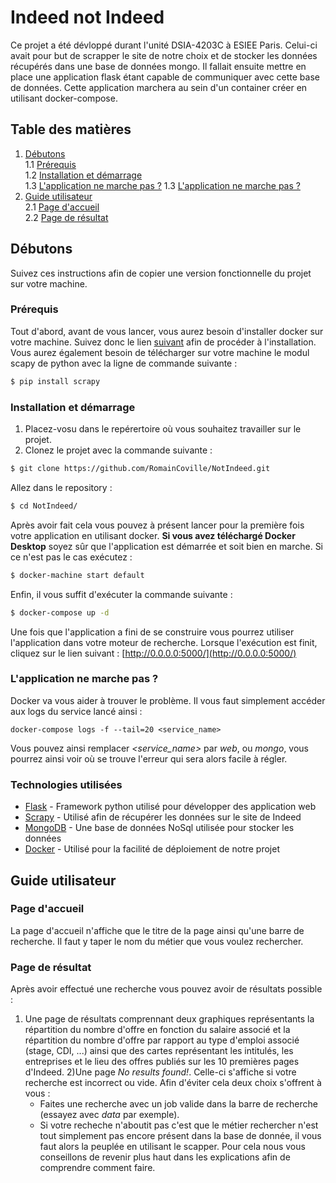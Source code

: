 # Indeed not Indeed

Ce projet a été dévloppé durant l'unité DSIA-4203C à ESIEE Paris. Celui-ci avait pour but de scrapper le site de notre choix et de stocker les données récupérés dans une base de données mongo. Il fallait ensuite mettre en place une application flask étant capable de communiquer avec cette base de données. Cette application marchera au sein d'un container créer en utilisant docker-compose.

## Table des matières
1. [Débutons](#débutons)  
    1.1 [Prérequis](#prérequis)  
    1.2 [Installation et démarrage](#installation-et-démarrage)  
    1.3 [L'application ne marche pas ?](#lapplication-ne-marche-pas-)
    1.3 [L'application ne marche pas ?](#lapplication-ne-marche-pas-)
2. [Guide utilisateur](#guide-utilisateur)  
    2.1 [Page d'accueil](#page-daccueil)  
    2.2 [Page de résultat](#page-de-résultat)  

## Débutons 

Suivez ces instructions afin de copier une version fonctionnelle du projet sur votre machine.

### Prérequis

Tout d'abord, avant de vous lancer, vous aurez besoin d'installer docker sur votre machine. Suivez donc le lien [suivant](https://docs.docker.com/install/) afin de procéder à l'installation.
Vous aurez également besoin de télécharger sur votre machine le modul scapy de python avec la ligne de commande suivante : 
```bash
$ pip install scrapy
```


### Installation et démarrage 

1) Placez-vosu dans le repérertoire où vous souhaitez travailler sur le projet.
2) Clonez le projet avec la commande suivante : 

```bash
$ git clone https://github.com/RomainCoville/NotIndeed.git
```

Allez dans le repository :
```bash
$ cd NotIndeed/
```

Après avoir fait cela vous pouvez à présent lancer pour la première fois votre application en utilisant docker.
**Si vous avez téléchargé Docker Desktop** soyez sûr que l'application est démarrée et soit bien en marche. Si ce n'est pas le cas exécutez : 
```bash
$ docker-machine start default
```
Enfin, il  vous suffit  d'exécuter la commande suivante : 
```bash
$ docker-compose up -d
```

Une fois que l'application a fini de se construire vous pourrez utiliser l'application dans votre moteur de recherche.
Lorsque l'exécution est finit, cliquez sur le lien suivant : [http://0.0.0.0:5000/](http://0.0.0.0:5000/)

### L'application ne marche pas ?

Docker va vous aider à trouver le problème. Il vous faut simplement accéder aux logs du service lancé ainsi : 
```
docker-compose logs -f --tail=20 <service_name>
```

Vous pouvez ainsi remplacer *<service_name>* par $web$, ou $mongo$, vous pourrez ainsi voir où se trouve l'erreur qui sera alors facile à régler.


### Technologies utilisées

* [Flask](http://flask.pocoo.org/) - Framework python utilisé pour développer des application web
* [Scrapy](https://scrapy.org/) - Utilisé afin de récupérer les données sur le site de Indeed
* [MongoDB](https://www.mongodb.com/) - Une base de données NoSql utilisée pour stocker les données
* [Docker](https://www.docker.com/) - Utilisé pour la facilité de déploiement de notre projet

## Guide utilisateur

### Page d'accueil
La page d'accueil n'affiche que le titre de la page ainsi qu'une barre de recherche. Il faut y taper le nom du métier que vous voulez rechercher.

### Page de résultat
Après avoir effectué une recherche vous pouvez avoir de résultats possible : 
1) Une page de résultats comprennant deux  graphiques représentants la répartition du nombre d'offre en fonction du salaire associé et la répartition du nombre d'offre par rapport au type d'emploi associé (stage, CDI, ...) ainsi que des cartes représentant les intitulés, les entreprises et le lieu des offres publiés sur les 10 premières pages d'Indeed.
2)Une page *No results found!*. Celle-ci s'affiche si votre recherche est incorrect ou vide. Afin d'éviter cela deux choix s'offrent à vous :
    - Faites une recherche avec un job valide dans la barre de recherche (essayez avec *data* par exemple).
    - Si  votre recheche n'aboutit pas c'est que le métier rechercher n'est tout simplement pas encore présent dans la base de donnée, il vous faut alors la peuplée en utilisant le scapper. Pour cela nous vous conseillons de revenir plus haut dans les explications afin de comprendre comment faire.

